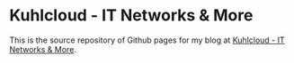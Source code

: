 # Kuhlcloud - IT Networks & More

This is the source repository of Github pages for my blog at [Kuhlcloud - IT Networks & More](https://blog.kuhlcloud.de).
